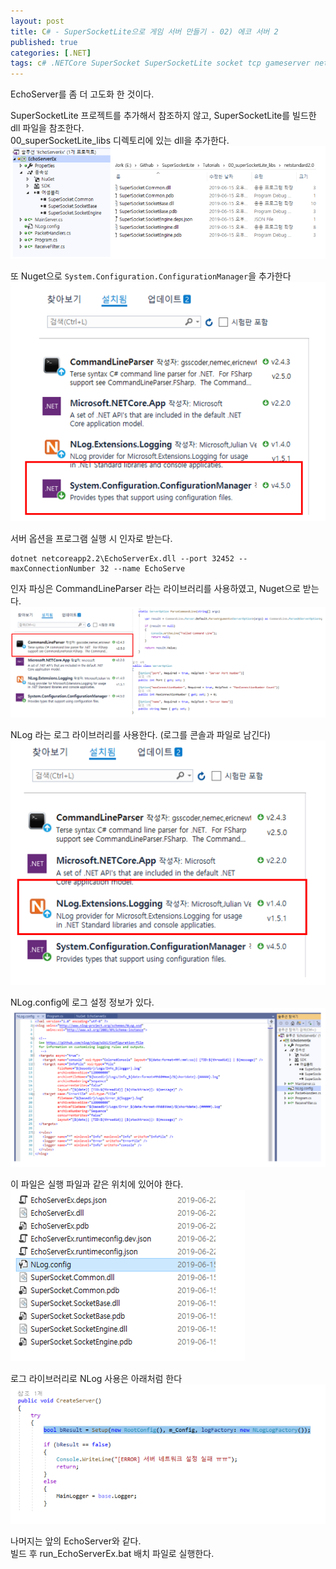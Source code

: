 ```yaml
---
layout: post
title: C# - SuperSocketLite으로 게임 서버 만들기 - 02) 에코 서버 2
published: true
categories: [.NET]
tags: c# .NETCore SuperSocket SuperSocketLite socket tcp gameserver network
---
```

EchoServer를 좀 더 고도화 한 것이다.  
  
SuperSocketLite 프로젝트를 추가해서 참조하지 않고, SuperSocketLite를 빌드한 dll 파일을 참조한다.  
00_superSocketLite_libs 디렉토리에 있는 dll을 추가한다.  
![supersocket](/images/2019/supersocket/010.png)  
  
또 Nuget으로 `System.Configuration.ConfigurationManager`을 추가한다  
![supersocket](/images/2019/supersocket/011.png)  
  
  
서버 옵션을 프로그램 실행 시 인자로 받는다.  
```
dotnet netcoreapp2.2\EchoServerEx.dll --port 32452 --maxConnectionNumber 32 --name EchoServe
```  
  
인자 파싱은 CommandLineParser 라는 라이브러리를 사용하였고, Nuget으로 받는다.  
![supersocket](/images/2019/supersocket/012.png)    
  
  
NLog 라는 로그 라이브러리를 사용한다. (로그를 콘솔과 파일로 남긴다)  
![supersocket](/images/2019/supersocket/014.png)    
  
NLog.config에 로그 설정 정보가 있다.  
![supersocket](/images/2019/supersocket/015.png)    
  
이 파일은 실행 파일과 같은 위치에 있어야 한다.  
![supersocket](/images/2019/supersocket/016.png)    
  
로그 라이브러리로 NLog 사용은 아래처럼 한다  
![supersocket](/images/2019/supersocket/017.png)    
  
  
나머지는 앞의 EchoServer와 같다.  
빌드 후 run_EchoServerEx.bat 배치 파일로 실행한다.  